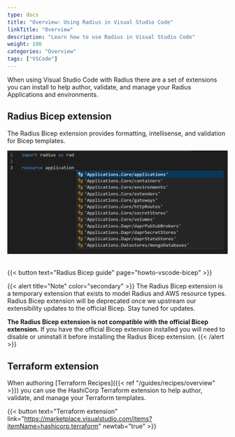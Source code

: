 ```yaml
---
type: docs
title: "Overview: Using Radius in Visual Studio Code"
linkTitle: "Overview"
description: "Learn how to use Radius in Visual Studio Code"
weight: 100
categories: "Overview"
tags: ["VSCode"]
---
```


When using Visual Studio Code with Radius there are a set of extensions you can install to help author, validate, and manage your Radius Applications and environments.

## Radius Bicep extension

The Radius Bicep extension provides formatting, intellisense, and validation for Bicep templates.

<img src="vscode-bicep.png" alt="Screenshot of the Radius Bicep extension showing available Radius resource types" width=600px >
<br /><br/>

{{< button text="Radius Bicep guide" page="howto-vscode-bicep" >}}

{{< alert title="Note" color="secondary" >}}
The Radius Bicep extension is a temporary extension that exists to model Radius and AWS resource types. Radius Bicep extension will be deprecated once we upstream our extensibility updates to the official Bicep. Stay tuned for updates.

**The Radius Bicep extension is not compatible with the official Bicep extension.** If you have the official Bicep extension installed you will need to disable or uninstall it before installing the Radius Bicep extension.
{{< /alert >}}

## Terraform extension

When authoring [Terraform Recipes]({{< ref "/guides/recipes/overview" >}}) you can use the HashiCorp Terraform extension to help author, validate, and manage your Terraform templates.

{{< button text="Terraform extension" link="https://marketplace.visualstudio.com/items?itemName=hashicorp.terraform" newtab="true" >}}